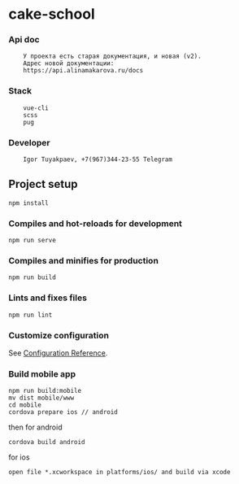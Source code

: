 # cake-school

### Api doc
```
    У проекта есть старая документация, и новая (v2).
    Адрес новой документации:
    https://api.alinamakarova.ru/docs
```

### Stack
```
    vue-cli
    scss
    pug
```

### Developer
```
    Igor Tuyakpaev, +7(967)344-23-55 Telegram
```

## Project setup
```
npm install
```

### Compiles and hot-reloads for development
```
npm run serve
```

### Compiles and minifies for production
```
npm run build
```
### Lints and fixes files
```
npm run lint
```

### Customize configuration
See [Configuration Reference](https://cli.vuejs.org/config/).

### Build mobile app
```
npm run build:mobile
mv dist mobile/www
cd mobile
cordova prepare ios // android
```
then for android
```
cordova build android 
```
for ios 
```
open file *.xcworkspace in platforms/ios/ and build via xcode
```
